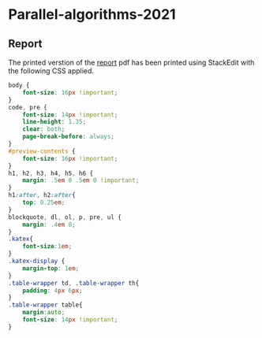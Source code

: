 # Parallel-algorithms-2021

## Report

The printed verstion of the [report](report.md) pdf has been printed using StackEdit with the following CSS applied.

```css
body {
    font-size: 16px !important;
}
code, pre {
    font-size: 14px !important;
    line-height: 1.35;
    clear: both;
    page-break-before: always;
}
#preview-contents {
    font-size: 16px !important;
}
h1, h2, h3, h4, h5, h6 {
    margin: .5em 0 .5em 0 !important;
}
h1:after, h2:after{
    top: 0.25em;   
}
blockquote, dl, ol, p, pre, ul {
    margin: .4em 0;
}
.katex{
    font-size:1em;
}
.katex-display {
    margin-top: 1em;
}
.table-wrapper td, .table-wrapper th{
    padding: 4px 6px;   
}
.table-wrapper table{
    margin:auto;
    font-size: 14px !important;
}
```
